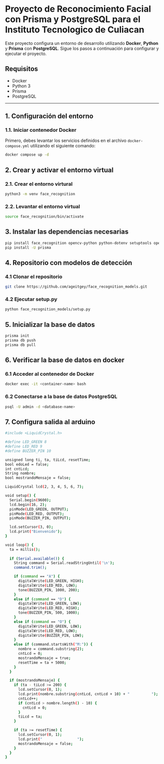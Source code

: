 # Proyecto de Reconocimiento Facial con Prisma y PostgreSQL para el Instituto Tecnologico de Culiacan

Este proyecto configura un entorno de desarrollo utilizando **Docker**, **Python** y **Prisma** con **PostgreSQL**. Sigue los pasos a continuación para configurar y ejecutar el proyecto.

## Requisitos

- Docker
- Python 3
- Prisma
- PostgreSQL
---

## 1. Configuración del entorno

### 1.1. Iniciar contenedor Docker

Primero, debes levantar los servicios definidos en el archivo `docker-compose.yml` utilizando el siguiente comando:

```bash
docker compose up -d
```

## 2. Crear y activar el entorno virtual
### 2.1. Crear el entorno virtural
```bash
python3 -m venv face_recognition
```
### 2.2. Levantar el entorno virtual
```bash
source face_recognition/bin/activate
```

## 3. Instalar las dependencias necesarias
```bash
pip install face_recognition opencv-python python-dotenv setuptools openpyxl pandas
pip install -U prisma
```
## 4. Repositorio con modelos de detección
### 4.1 Clonar el repositorio
```bash
git clone https://github.com/ageitgey/face_recognition_models.git
```
### 4.2 Ejecutar setup.py
```bash
python face_recognition_models/setup.py
```
## 5. Inicializar la base de datos
```bash
prisma init
prisma db push
prisma db pull
```
## 6. Verificar la base de datos en docker
### 6.1 Acceder al contenedor de Docker
```bash
docker exec -it <container-name> bash
```
### 6.2 Conectarse a la base de datos PostgreSQL
```bash
psql -U admin -d <database-name>
```

## 7. Configura salida al arduino
```bash
#include <LiquidCrystal.h>

#define LED_GREEN 8
#define LED_RED 9
#define BUZZER_PIN 10

unsigned long ti, ta, tiLcd, resetTime;
bool edoLed = false;
int cntLcd;
String nombre;
bool mostrandoMensaje = false;

LiquidCrystal lcd(2, 3, 4, 5, 6, 7);

void setup() {
  Serial.begin(9600);  
  lcd.begin(16, 2);    
  pinMode(LED_GREEN, OUTPUT);
  pinMode(LED_RED, OUTPUT);
  pinMode(BUZZER_PIN, OUTPUT);

  lcd.setCursor(3, 0);
  lcd.print("Bienvenido");
}

void loop() {
  ta = millis();
  
  if (Serial.available()) {
    String command = Serial.readStringUntil('\n');
    command.trim();  

    if (command == "A") {
      digitalWrite(LED_GREEN, HIGH);
      digitalWrite(LED_RED, LOW);
      tone(BUZZER_PIN, 1000, 200);
    } 
    else if (command == "D") {
      digitalWrite(LED_GREEN, LOW);
      digitalWrite(LED_RED, HIGH);
      tone(BUZZER_PIN, 500, 1000);
    } 
    else if (command == "O") {
      digitalWrite(LED_GREEN, LOW);
      digitalWrite(LED_RED, LOW);
      digitalWrite(BUZZER_PIN, LOW);
    } 
    else if (command.startsWith("M:")) {
      nombre = command.substring(2);
      cntLcd = 0;
      mostrandoMensaje = true;
      resetTime = ta + 5000;
    }
  }

  if (mostrandoMensaje) {
    if (ta - tiLcd >= 200) {
      lcd.setCursor(0, 1);
      lcd.print(nombre.substring(cntLcd, cntLcd + 10) + "          ");
      cntLcd++;
      if (cntLcd > nombre.length() - 10) {
        cntLcd = 0;
      }
      tiLcd = ta;
    }

    if (ta >= resetTime) {
      lcd.setCursor(0, 1);
      lcd.print("                ");
      mostrandoMensaje = false;
    }
  }
}

```
